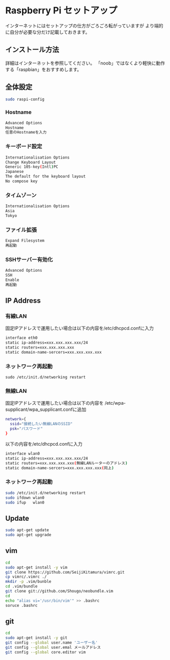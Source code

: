 # Raspberry Pi セットアップ

インターネットにはセットアップの仕方がごろごろ転がっていますが
より端的に自分が必要な分だけ記載しておきます。

## インストール方法
詳細はインターネットを参照してください。
「noob」ではなくより軽快に動作する「raspbian」をおすすめします。

## 全体設定
```bash
sudo raspi-config
```

### Hostname
```bash
Advanced Options
Hostname
任意のHostnameを入力
```

### キーボード設定
```bash
Internationalisation Options
Change Keyboard Layout
Generic 105-key(Intl)PC
Japanese
The default for the keyboard layout
No compose key
```

### タイムゾーン
```bash
Internationalisation Options
Asia
Tokyo
```

### ファイル拡張
```bash
Expand Filesystem
再起動
```

### SSHサーバー有効化
```bash
Advanced Options
SSH
Enable
再起動
```

## IP Address
### 有線LAN
固定IPアドレスで運用したい場合は以下の内容を/etc/dhcpcd.confに入力
```bash
interface eth0
static ip-address=xxx.xxx.xxx.xxx/24
static routers=xxx.xxx.xxx.xxx
static domain-name-sercers=xxx.xxx.xxx.xxx
```
### ネットワーク再起動
```sudo /etc/init.d/networking restart```

### 無線LAN
固定IPアドレスで運用したい場合は以下の内容を
/etc/wpa-supplicant/wpa_supplicant.confに追加
```bash
network={
  ssid="接続したい無線LANのSSID"
  psk="パスワード"
}
```

以下の内容を/etc/dhcpcd.confに入力
```bash
interface wlan0
static ip-address=xxx.xxx.xxx.xxx/24
static routers=xxx.xxx.xxx.xxx(無線LANルーターのアドレス)
static domain-name-sercers=xxx.xxx.xxx.xxx(同上)
```

### ネットワーク再起動
```bash
sudo /etc/init.d/networking restart
sudo ifdown wlan0
sudo ifup   wlan0
```

## Update
```bash
sudo apt-get update
sudo apt-get upgrade
```

## vim
```bash
cd
sudo apt-get install -y vim
git clone https://github.com/SeijiKitamura/vimrc.git
cp vimrc/.vimrc ./
mkdir -p .vim/bunble
cd .vim/bundle
git clone git://github.com/Shougo/neobundle.vim
cd
echo "alias vi='/usr/bin/vim'" >> .bashrc
soruce .bashrc
```

## git
```bash
cd
sudo apt-get install -y git
git config --global user.name 'ユーザー名'
git config --global user.emal メールアドレス
git config --global core.editor vim
```
